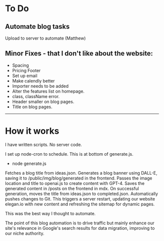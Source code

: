 # To Do 

## Automate blog tasks

Upload to server to automate (Matthew)


## Minor Fixes - that I don't like about the website:


- Spacing
- Pricing Footer
- Set up email
- Make calendly better
- Importer needs to be added
- Alter the features list on homepage.
- class, className error.
- Header smaller on blog pages.
- Title on blog pages.



----------

# How it works

I have written scripts. No server code. 

I set up node-cron to schedule. This is at bottom of generate.js.

- node generate.js

Fetches a blog title from ideas.json.
Generates a blog banner using DALL-E, saving it to /public/img/blog/generated in the frontend.
Passes the image location and title to openai.js to create content with GPT-4.
Saves the generated content in /posts on the frontend in mdx.
On successful generation, moves the title from ideas.json to completed.json.
Automatically pushes changes to Git. This triggers a server restart, updating our website elegan.io with new content and refreshing the sitemap for dynamic pages.


This was the best way I thought to automate.


The point of this blog automation is to drive traffic but mainly enhance our site's relevance in Google's search results for data migration, improving to our niche authority.





